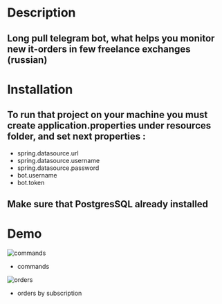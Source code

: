 # Description 
## Long pull telegram bot, what helps you monitor new it-orders in few freelance exchanges (russian)
# Installation
## To run that project on your machine you must create application.properties under resources folder, and set next properties :
* spring.datasource.url
* spring.datasource.username
* spring.datasource.password
* bot.username
* bot.token
## Make sure that PostgresSQL already installed
# Demo
![commands](https://github.com/Sprokof/ITFreelanceBot/assets/90979711/2d9dd6c1-3eb7-46ca-a0d0-c16513b07011)
* commands

![orders](https://github.com/Sprokof/ITFreelanceBot/assets/90979711/2344302f-4567-4836-8918-33683f4b28e5)
* orders by subscription